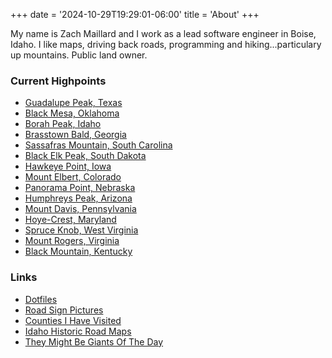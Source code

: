 +++
date = '2024-10-29T19:29:01-06:00'
title = 'About'
+++

My name is Zach Maillard and I work as a lead software engineer in Boise, Idaho.  I like maps, driving back roads, programming and hiking...particulary up mountains.  Public land owner.

### Current Highpoints
- [Guadalupe Peak, Texas](/highpoints/guadalupe-peak)
- [Black Mesa, Oklahoma](/highpoints/black-mesa)
- [Borah Peak, Idaho](/highpoints/borah-peak)
- [Brasstown Bald, Georgia](/highpoints/brasstown-bald)
- [Sassafras Mountain, South Carolina](/highpoints/sassafras-mountain)
- [Black Elk Peak, South Dakota](/highpoints/black-elk-peak)
- [Hawkeye Point, Iowa](/highpoints/hawkeye-point)
- [Mount Elbert, Colorado](/highpoints/mount-elbert)
- [Panorama Point, Nebraska](/highpoints/panorama-point)
- [Humphreys Peak, Arizona](/highpoints/humphreys-peak)
- [Mount Davis, Pennsylvania](/highpoints/mount-davis)
- [Hoye-Crest, Maryland](/highpoints/hoye-crest)
- [Spruce Knob, West Virginia](/highpoints/spruce-knob)
- [Mount Rogers, Virginia](/highpoints/mount-rogers)
- [Black Mountain, Kentucky](/highpoints/black-mountain)

### Links
- [Dotfiles](https://github.com/zmaillard/dotfiles)
- [Road Sign Pictures](https://roadsign.pictures)
- [Counties I Have Visited](http://mob-rule.com/user-gifs/USA/zmaillard.gif)
- [Idaho Historic Road Maps](https://idahohighway.com)
- [They Might Be Giants Of The Day](https://tmbgodt.sagebrushgis.com)
